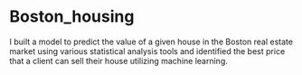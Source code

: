 # Boston_housing



I built a model to predict the value of a given house in the Boston real estate market using various statistical analysis tools and identified the best price that a client can sell their house utilizing machine learning. 
